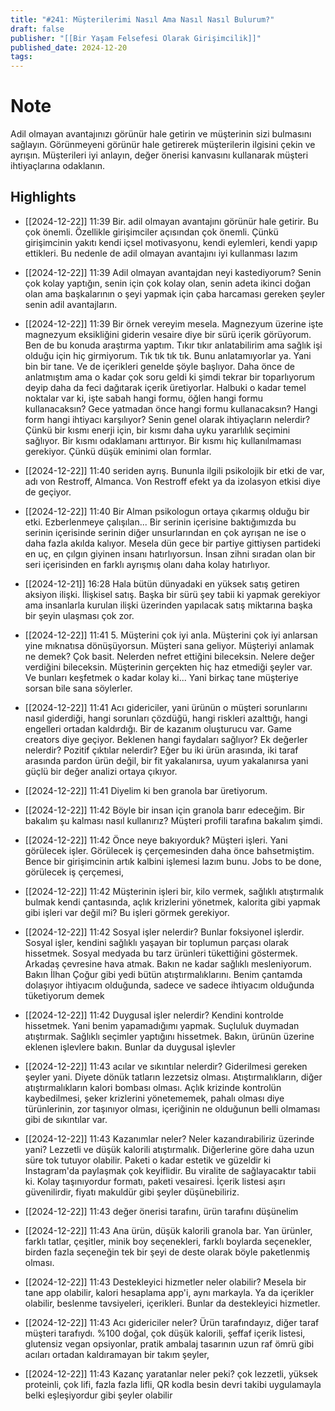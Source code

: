 ```yaml
---
title: "#241: Müşterilerimi Nasıl Ama Nasıl Nasıl Bulurum?"
draft: false
publisher: "[[Bir Yaşam Felsefesi Olarak Girişimcilik]]"
published_date: 2024-12-20
tags:
---
```

# Note
 Adil olmayan avantajınızı görünür hale getirin ve müşterinin sizi bulmasını sağlayın.
Görünmeyeni görünür hale getirerek müşterilerin ilgisini çekin ve ayrışın.
Müşterileri iyi anlayın, değer önerisi kanvasını kullanarak müşteri ihtiyaçlarına odaklanın.


## Highlights
* [[2024-12-22]] 11:39  Bir. adil olmayan avantajını görünür hale getirir. Bu çok önemli. Özellikle girişimciler açısından çok önemli. Çünkü girişimcinin yakıtı kendi içsel motivasyonu, kendi eylemleri, kendi yapıp ettikleri. Bu nedenle de adil olmayan avantajını iyi kullanması lazım

* [[2024-12-22]] 11:39  Adil olmayan avantajdan neyi kastediyorum? Senin çok kolay yaptığın, senin için çok kolay olan, senin adeta ikinci doğan olan ama başkalarının o şeyi yapmak için çaba harcaması gereken şeyler senin adil avantajların.

* [[2024-12-22]] 11:39  Bir örnek vereyim mesela. Magnezyum üzerine işte magnezyum eksikliğini giderin vesaire diye bir sürü içerik görüyorum. Ben de bu konuda araştırma yaptım. Tıkır tıkır anlatabilirim ama sağlık işi olduğu için hiç girmiyorum. Tık tık tık tık. Bunu anlatamıyorlar ya. Yani bin bir tane. Ve de içerikleri genelde şöyle başlıyor. Daha önce de anlatmıştım ama o kadar çok soru geldi ki şimdi tekrar bir toparlıyorum deyip daha da feci dağıtarak içerik üretiyorlar. Halbuki o kadar temel noktalar var ki, işte sabah hangi formu, öğlen hangi formu kullanacaksın? Gece yatmadan önce hangi formu kullanacaksın? Hangi form hangi ihtiyacı karşılıyor? Senin genel olarak ihtiyaçların nelerdir? Çünkü bir kısmı enerji için, bir kısmı daha uyku yararlılık seçimini sağlıyor. Bir kısmı odaklamanı arttırıyor. Bir kısmı hiç kullanılmaması gerekiyor. Çünkü düşük eminimi olan formlar.

* [[2024-12-22]] 11:40  seriden ayrış. Bununla ilgili psikolojik bir etki de var, adı von Restroff, Almanca. Von Restroff efekt ya da izolasyon etkisi diye de geçiyor.

* [[2024-12-22]] 11:40  Bir Alman psikologun ortaya çıkarmış olduğu bir etki. Ezberlenmeye çalışılan... Bir serinin içerisine baktığımızda bu serinin içerisinde serinin diğer unsurlarından en çok ayrışan ne ise o daha fazla akılda kalıyor. Mesela dün gece bir partiye gittiysen partideki en uç, en çılgın giyinen insanı hatırlıyorsun. İnsan zihni sıradan olan bir seri içerisinden en farklı ayrışmış olanı daha kolay hatırlıyor.

* [[2024-12-21]] 16:28  Hala bütün dünyadaki en yüksek satış getiren aksiyon ilişki. İlişkisel satış. Başka bir sürü şey tabii ki yapmak gerekiyor ama insanlarla kurulan ilişki üzerinden yapılacak satış miktarına başka bir şeyin ulaşması çok zor.

* [[2024-12-22]] 11:41  5. Müşterini çok iyi anla. Müşterini çok iyi anlarsan yine mıknatısa dönüşüyorsun. Müşteri sana geliyor. Müşteriyi anlamak ne demek? Çok basit. Nelerden nefret ettiğini bileceksin. Nelere değer verdiğini bileceksin. Müşterinin gerçekten hiç haz etmediği şeyler var. Ve bunları keşfetmek o kadar kolay ki... Yani birkaç tane müşteriye sorsan bile sana söylerler.

* [[2024-12-22]] 11:41  Acı gidericiler, yani ürünün o müşteri sorunlarını nasıl giderdiği, hangi sorunları çözdüğü, hangi riskleri azalttığı, hangi engelleri ortadan kaldırdığı. Bir de kazanım oluşturucu var. Game creators diye geçiyor. Beklenen hangi faydaları sağlıyor? Ek değerler nelerdir? Pozitif çıktılar nelerdir? Eğer bu iki ürün arasında, iki taraf arasında pardon ürün değil, bir fit yakalanırsa, uyum yakalanırsa yani güçlü bir değer analizi ortaya çıkıyor.

* [[2024-12-22]] 11:41  Diyelim ki ben granola bar üretiyorum.

* [[2024-12-22]] 11:42  Böyle bir insan için granola barır edeceğim. Bir bakalım şu kalması nasıl kullanırız? Müşteri profili tarafına bakalım şimdi.

* [[2024-12-22]] 11:42  Önce neye bakıyorduk? Müşteri işleri. Yani görülecek işler. Görülecek iş çerçemesinden daha önce bahsetmiştim. Bence bir girişimcinin artık kalbini işlemesi lazım bunu. Jobs to be done, görülecek iş çerçemesi,

* [[2024-12-22]] 11:42  Müşterinin işleri bir, kilo vermek, sağlıklı atıştırmalık bulmak kendi çantasında, açlık krizlerini yönetmek, kalorita gibi yapmak gibi işleri var değil mi? Bu işleri görmek gerekiyor.

* [[2024-12-22]] 11:42  Sosyal işler nelerdir? Bunlar foksiyonel işlerdir. Sosyal işler, kendini sağlıklı yaşayan bir toplumun parçası olarak hissetmek. Sosyal medyada bu tarz ürünleri tükettiğini göstermek. Arkadaş çevresine hava atmak. Bakın ne kadar sağlıklı mesleniyorum. Bakın İlhan Çoğur gibi yedi bütün atıştırmalıklarını. Benim çantamda dolaşıyor ihtiyacım olduğunda, sadece ve sadece ihtiyacım olduğunda tüketiyorum demek

* [[2024-12-22]] 11:42  Duygusal işler nelerdir? Kendini kontrolde hissetmek. Yani benim yapamadığımı yapmak. Suçluluk duymadan atıştırmak. Sağlıklı seçimler yaptığını hissetmek. Bakın, ürünün üzerine eklenen işlevlere bakın. Bunlar da duygusal işlevler

* [[2024-12-22]] 11:43  acılar ve sıkıntılar nelerdir? Giderilmesi gereken şeyler yani. Diyete dönük tatların lezzetsiz olması. Atıştırmalıkların, diğer atıştırmalıkların kalori bombası olması. Açlık krizinde kontrolün kaybedilmesi, şeker krizlerini yönetememek, pahalı olması diye türünlerinin, zor taşınıyor olması, içeriğinin ne olduğunun belli olmaması gibi de sıkıntılar var.

* [[2024-12-22]] 11:43  Kazanımlar neler? Neler kazandırabiliriz üzerinde yani? Lezzetli ve düşük kalorili atıştırmalık. Diğerlerine göre daha uzun süre tok tutuyor olabilir. Paketi o kadar estetik ve güzeldir ki Instagram'da paylaşmak çok keyiflidir. Bu viralite de sağlayacaktır tabii ki. Kolay taşınıyordur formatı, paketi vesairesi. İçerik listesi aşırı güvenilirdir, fiyatı makuldür gibi şeyler düşünebiliriz.

* [[2024-12-22]] 11:43  değer önerisi tarafını, ürün tarafını düşünelim

* [[2024-12-22]] 11:43  Ana ürün, düşük kalorili granola bar. Yan ürünler, farklı tatlar, çeşitler, minik boy seçenekleri, farklı boylarda seçenekler, birden fazla seçeneğin tek bir şeyi de deste olarak böyle paketlenmiş olması.

* [[2024-12-22]] 11:43  Destekleyici hizmetler neler olabilir? Mesela bir tane app olabilir, kalori hesaplama app'i, aynı markayla. Ya da içerikler olabilir, beslenme tavsiyeleri, içerikleri. Bunlar da destekleyici hizmetler.

* [[2024-12-22]] 11:43  Acı gidericiler neler? Ürün tarafındayız, diğer taraf müşteri tarafıydı. %100 doğal, çok düşük kalorili, şeffaf içerik listesi, glutensiz vegan opsiyonlar, pratik ambalaj tasarının uzun raf ömrü gibi acıları ortadan kaldıramayan bir takım şeyler,

* [[2024-12-22]] 11:43  Kazanç yaratanlar neler peki? çok lezzetli, yüksek proteinli, çok lifi, fazla fazla lifli, QR kodla besin devri takibi uygulamayla belki eşleşiyordur gibi şeyler olabilir


